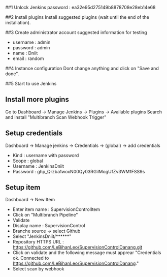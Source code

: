 ##1 Unlock Jenkins
password : ea32e95d275149b8878708e28eb14e68

##2 Install plugins
Install suggested plugins (wait until the end of the installation).

##3 Create administrator account
suggested information for testing
- username : admin
- password : admin
- name : Dniit
- email : random

##4 Instance configuration
Dont change anything and click on "Save and done".

##5 Start to use Jenkins

## Install more plugins
Go to Dashboard -> Manage Jenkins -> Plugins -> Available plugins
Search and install "Multibranch Scan Webhook Trigger"

## Setup credentials
Dashboard -> Manage jenkins -> Credentials -> (global) -> add credentials
- Kind : username with password
- Scope : global
- Username : JenkinsDniit
- Password : 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

## Setup item
Dashboard -> New Item
- Enter item name : SupervisionControlItem
- Click on "Multibranch Pipeline"
- Validate
- Display name : SupervisionControl
- Branche source -> select Github
- Select "JenkinsDniit/******"
- Repository HTTPS URL : https://github.com/LeBihanLeo/SupervisionControlDanang.git
- Click on validate and the following message must apprear "Credentials ok. Connected to https://github.com/LeBihanLeo/SupervisionControlDanang."
- Select scan by webhook
